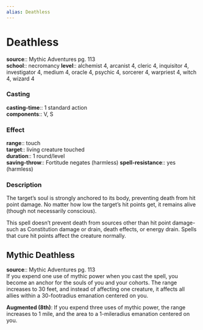 ```yaml
---
alias: Deathless
---
```


# Deathless 

**source**:: Mythic Adventures pg. 113  
**school**:: necromancy
**level**:: alchemist 4, arcanist 4, cleric 4, inquisitor 4, investigator 4, medium 4, oracle 4, psychic 4, sorcerer 4, warpriest 4, witch 4, wizard 4

### Casting 

**casting-time**:: 1 standard action  
**components**:: V, S

### Effect 

**range**:: touch  
**target**:: living creature touched  
**duration**:: 1 round/level  
**saving-throw**:: Fortitude negates (harmless)
**spell-resistance**:: yes (harmless)

### Description 

The target’s soul is strongly anchored to its body, preventing death from hit point damage. No matter how low the target’s hit points get, it remains alive (though not necessarily conscious).  
  
This spell doesn’t prevent death from sources other than hit point damage-such as Constitution damage or drain, death effects, or energy drain. Spells that cure hit points affect the creature normally.

## Mythic Deathless 

**source**:: Mythic Adventures pg. 113  
If you expend one use of mythic power when you cast the spell, you become an anchor for the souls of you and your cohorts. The range increases to 30 feet, and instead of affecting one creature, it affects all allies within a 30-footradius emanation centered on you.  
  
**Augmented (8th)**: If you expend three uses of mythic power, the range increases to 1 mile, and the area to a 1-mileradius emanation centered on you.
